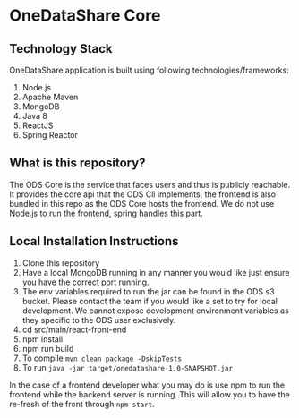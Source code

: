 # OneDataShare Core

## Technology Stack

OneDataShare application is built using following technologies/frameworks:
1. Node.js
2. Apache Maven 
3. MongoDB
4. Java 8
5. ReactJS
6. Spring Reactor

## What is this repository?

The ODS Core is the service that faces users and thus is publicly reachable. It provides the core api that the ODS Cli implements, the frontend is also bundled in this repo as the ODS Core hosts the frontend. We do not use Node.js to run the frontend, spring handles this part.

## Local Installation Instructions
1. Clone this repository
2. Have a local MongoDB running in any manner you would like just ensure you have the correct port running.
3. The env variables required to run the jar can be found in the ODS s3 bucket. Please contact the team if you would like a set to try for local development. We cannot expose development environment variables as they specific to the ODS user exclusively.
4. cd src/main/react-front-end
5. npm install
6. npm run build
7. To compile ``mvn clean package -DskipTests``
8. To run ``java -jar target/onedatashare-1.0-SNAPSHOT.jar``

In the case of a frontend developer what you may do is use npm to run the frontend while the backend server is running. This will allow you to have the re-fresh of the front through ``npm start``.


